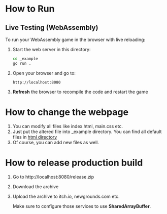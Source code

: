 # How to Run

## Live Testing (WebAssembly)

To run your WebAssembly game in the browser with live reloading:

1. Start the web server in this directory:

   ```bash
   cd _example
   go run .
   ```

2. Open your browser and go to:

   ```
   http://localhost:8080
   ```

3. **Refresh** the browser to recompile the code and restart the game

# How to change the webpage

1. You can modify all files like index.html, main.css etc.
2. Just put the altered file into _example directory. You can find all default files in [html directory](../internal/server/html)
3. Of course, you can add new files as well.


# How to release production build

1. Go to http://localhost:8080/release.zip
2. Download the archive
3. Upload the archive to itch.io, newgrounds.com etc.

   Make sure to configure those services to use **SharedArrayBuffer**. 
